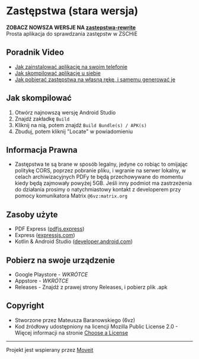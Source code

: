 # Zastępstwa (stara wersja)
**ZOBACZ NOWSZA WERSJE NA [zastepstwa-rewrite](https://github.com/6vz/zastepstwa-rewrite)**<br>
Prosta aplikacja do sprawdzania zastępstw w ZSCHiE

## Poradnik Video
- [Jak zainstalować aplikację na swoim telefonie](https://cdn.6vz.dev/zastepstwa.mp4)
- [Jak skompilować aplikację u siebie](https://www.youtube.com/watch?v=avftrygdDRM)
- [Jak pobierać zastępstwa na własną rękę, i samemu generować je](https://www.youtube.com/watch?v=dQw4w9WgXcQ)

## Jak skompilować
1. Otwórz najnowszą wersję Android Studio
2. Znajdź zakładkę `Build`
3. Kliknij na nią, potem znajdź `Build Bundle(s) / APK(s)`
4. Zbuduj, potem kliknij "Locate" w powiadomieniu

## Informacja Prawna
- Zastępstwa te są brane w sposób legalny, jedyne co robiąc to omijając politykę CORS, poprzez pobranie pliku, i wgranie na serwer lokalny, w celach archiwizacyjnych PDFy te będą przechowywane do momentu kiedy będą zajmowały powyżej 5GB. Jeśli inny podmiot ma zastrzeżenia do działania prosimy o natychmiastowy kontakt z developerem przy pomocy komunikatora Matrix `@6vz:matrix.org`

## Zasoby użyte
- PDF Express ([pdfjs.express](https://pdfjs.express/))
- Express ([expressjs.com](https://expressjs.com/))
- Kotlin & Android Studio ([developer.android.com](https://developer.android.com))

## Pobierz na swoje urządzenie
- Google Playstore - *WKRÓTCE*
- Appstore - *WKRÓTCE*
- Releases - Znajdź z prawej strony Releases, i pobierz plik .apk

## Copyright
- Stworzone przez Mateusza Baranowskiego (6vz)
- Kod źródłowy udostępniony na licencji Mozilla Public License 2.0 - Więcej informacji na stronie [Choose a License](https://choosealicense.com/licenses/mpl-2.0/)

---

Projekt jest wspierany przez [Moveit](https://getmoveit.app)
